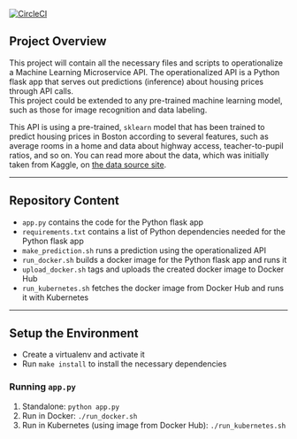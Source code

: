 [![CircleCI](https://circleci.com/gh/AndreBrinkop/SklearnMicroserviceFlaskApp.svg?style=svg)](https://circleci.com/gh/AndreBrinkop/SklearnMicroserviceFlaskApp)

## Project Overview
This project will contain all the necessary files and scripts to operationalize a Machine Learning Microservice API. The operationalized API is a Python flask app that serves out predictions (inference) about housing prices through API calls.\
This project could be extended to any pre-trained machine learning model, such as those for image recognition and data labeling.

This API is using a pre-trained, `sklearn` model that has been trained to predict housing prices in Boston according to several features, such as average rooms in a home and data about highway access, teacher-to-pupil ratios, and so on. You can read more about the data, which was initially taken from Kaggle, on [the data source site](https://www.kaggle.com/c/boston-housing).

---

## Repository Content

* `app.py` contains the code for the Python flask app
* `requirements.txt` contains a list of Python dependencies needed for the Python flask app
* `make_prediction.sh` runs a prediction using the operationalized API
* `run_docker.sh` builds a docker image for the Python flask app and runs it
* `upload_docker.sh` tags and uploads the created docker image to Docker Hub
* `run_kubernetes.sh` fetches the docker image from Docker Hub and runs it with Kubernetes

---

## Setup the Environment

* Create a virtualenv and activate it
* Run `make install` to install the necessary dependencies

### Running `app.py`

1. Standalone:  `python app.py`
2. Run in Docker:  `./run_docker.sh`
3. Run in Kubernetes (using image from Docker Hub):  `./run_kubernetes.sh`
